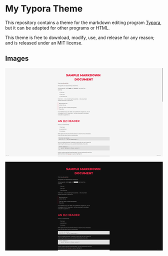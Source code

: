 # My Typora Theme

This repository contains a theme for the markdown editing program [Typora](https://typora.io/), but it can be adapted for other programs or HTML. 

This theme is free to download, modify, use, and release for any reason; and is released under an MIT license.

## Images

![light](light.png)

![dark](dark.png)